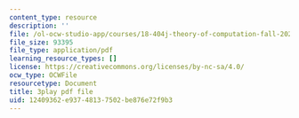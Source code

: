 ```yaml
---
content_type: resource
description: ''
file: /ol-ocw-studio-app/courses/18-404j-theory-of-computation-fall-2020/12409362e93748137502be876e72f9b3_IycOPFmEQk8.pdf
file_size: 93395
file_type: application/pdf
learning_resource_types: []
license: https://creativecommons.org/licenses/by-nc-sa/4.0/
ocw_type: OCWFile
resourcetype: Document
title: 3play pdf file
uid: 12409362-e937-4813-7502-be876e72f9b3
---
```

